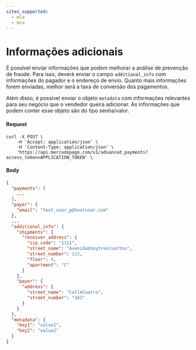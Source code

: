 ```yaml
---
sites_supported:
  - mla
  - mco
---
```


# Informações adicionais

É possível enviar informações que podem melhorar a análise de prevenção de fraude. Para isso, deverá enviar o campo `additional_info` com informações do pagador e o endereço de envio. Quanto mais informações forem enviadas, melhor será a taxa de conversão dos pagamentos.

Além disso, é possível enviar o objeto `metadata` com informações relevantes para seu negócio que o vendedor queira adicionar. As informações que podem conter esse objeto são do tipo senha/valor.

#### Request
```curl
curl -X POST \
    -H 'Accept: application/json' \
    -H 'Content-Type: application/json' \
    'https://api.mercadopago.com/v1/advanced_payments?access_token=APPLICATION_TOKEN' \
```

#### Body
```json
{
  "payments": [
    ...
  ],
  "payer": {
    "email": "test_user_p@testuser.com"
  },
  ...
  "additional_info": {
    "shipments": {
      "receiver_address": {
        "zip_code": "1111",
        "street_name": "AvenidaUnoytrescuartos",
        "street_number": 123,
        "floor": 4,
        "apartment": "C"
      }
    },
    "payer": {
      "address": {
        "street_name": "CalleCuatro",
        "street_number": "342"
      }
    }
  },
  "metadata": {
    "key1": "value1",
    "key2": "value2"
  }
}
```
